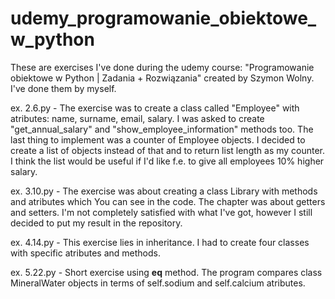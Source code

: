 # udemy_programowanie_obiektowe_w_python
These are exercises I've done during the udemy course: "Programowanie obiektowe w Python | Zadania + Rozwiązania" created by Szymon Wolny. I've done them by myself.

ex. 2.6.py - The exercise was to create a class called "Employee" with atributes: name, surname, email, salary. I was asked to create "get_annual_salary" and "show_employee_information" methods too. The last thing to implement was a counter of Employee objects. I decided to create a list of objects instead of that and to return list length as my counter. I think the list would be useful if I'd like f.e. to give all employees 10% higher salary.

ex. 3.10.py - The exercise was about creating a class Library with methods and atributes which You can see in the code. The chapter was about getters and setters. I'm not completely satisfied with what I've got, however I still decided to put my result in the repository.

ex. 4.14.py - This exercise lies in inheritance. I had to create four classes with specific atributes and methods. 

ex. 5.22.py - Short exercise using __eq__ method. The program compares class MineralWater objects in terms of self.sodium and self.calcium atributes.
